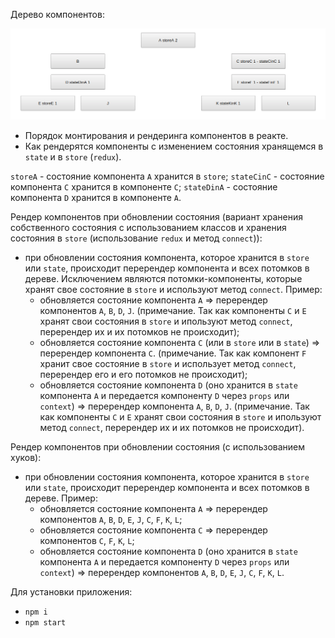 Дерево компонентов:

![components](./img/components.png)

* Порядок монтирования и рендеринга компонентов в реакте.
* Как рендерятся компоненты с изменением состояния хранящемся в `state` и в `store` (`redux`).

`storeA` - состояние компонента `А` хранится в `store`;
`stateCinC` - состояние компонента `C` хранится в компоненте `C`;
`stateDinA` - состояние компонента `D` хранится в компоненте `A`.

Рендер компонентов при обновлении состояния (вариант хранения собственного состояния с использованием классов и хранения состояния в `store` (использование `redux` и метод `connect`)):

* при обновлении состояния компонента, которое хранится в `store` или `state`, происходит перерендер компонента и всех потомков в дереве. Исключением являются потомки-компоненты, которые хранят свое состояние в `store` и используют метод `connect`. Пример:
  * обновляется состояние компонента `А` => перерендер компонентов `A`, `B`, `D`, `J`. (примечание. Так как компоненты `C` и `E` хранят свои состояния в `store` и ипользуют метод `connect`, перерендер их и их потомков не происходит);
  * обновляется состояние компонента `C` (или в `store` или в `state`) => перерендер компонента `C`. (примечание. Так как компонент `F` хранит свое состояние в `store` и использует метод `connect`, перерендер его и его потомков не происходит);
  * обновляется состояние компонента `D` (оно хранится в `state` компонента `A` и передается компоненту `D` через `props` или `context`) => перерендер компонента `A`, `B`, `D`, `J`. (примечание. Так как компоненты `C` и `E` хранят свои состояния в `store` и ипользуют метод `connect`, перерендер их и их потомков не происходит).

Рендер компонентов при обновлении состояния (с использованием хуков):

* при обновлении состояния компонента, которое хранится в `store` или `state`, происходит перерендер компонента и всех потомков в дереве. Пример:
  * обновляется состояние компонента `А` => перерендер компонентов `A`, `B`, `D`, `E`, `J`, `C`, `F`, `K`, `L`;
  * обновляется состояние компонента `C` => перерендер компонентов `C`, `F`, `K`, `L`;
  * обновляется состояние компонента `D` (оно хранится в `state` компонента `A` и передается компоненту `D` через `props` или `context`) => перерендер компонентов `A`, `B`, `D`, `E`, `J`, `C`, `F`, `K`, `L`.

Для установки приложения:

* `npm i`
* `npm start`
  
